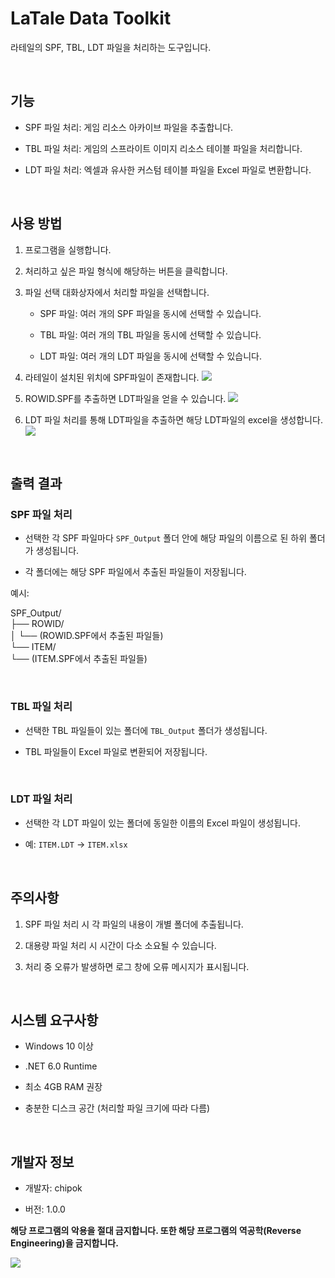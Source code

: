# LaTale Data Toolkit

  라테일의 SPF, TBL, LDT 파일을 처리하는 도구입니다.

<br>


  ## 기능

  - SPF 파일 처리: 게임 리소스 아카이브 파일을 추출합니다.
    
  - TBL 파일 처리: 게임의 스프라이트 이미지 리소스 테이블 파일을 처리합니다.
    
  - LDT 파일 처리: 엑셀과 유사한 커스텀 테이블 파일을 Excel 파일로 변환합니다.
    
<br>


  ## 사용 방법

  1. 프로그램을 실행합니다.
     
  2. 처리하고 싶은 파일 형식에 해당하는 버튼을 클릭합니다.
     
  3. 파일 선택 대화상자에서 처리할 파일을 선택합니다.
     
      - SPF 파일: 여러 개의 SPF 파일을 동시에 선택할 수 있습니다.
        
      - TBL 파일: 여러 개의 TBL 파일을 동시에 선택할 수 있습니다.
        
      - LDT 파일: 여러 개의 LDT 파일을 동시에 선택할 수 있습니다.
      
  4. 라테일이 설치된 위치에 SPF파일이 존재합니다.
  	![](https://i.imgur.com/LvH6wNU.png)

  5. ROWID.SPF를 추출하면 LDT파일을 얻을 수 있습니다.
  	![](https://i.imgur.com/tonDf5a.png)
  6. LDT 파일 처리를 통해 LDT파일을 추출하면 해당 LDT파일의 excel을 생성합니다.
  	![](https://i.imgur.com/Y0pGHCR.png)

<br>


  ## 출력 결과

  ### SPF 파일 처리

  - 선택한 각 SPF 파일마다 `SPF_Output` 폴더 안에 해당 파일의 이름으로 된 하위 폴더가 생성됩니다.
    
  - 각 폴더에는 해당 SPF 파일에서 추출된 파일들이 저장됩니다.
    

  예시:

  SPF_Output/  
    ├── ROWID/  
    │   └── (ROWID.SPF에서 추출된 파일들)  
    └── ITEM/  
        └── (ITEM.SPF에서 추출된 파일들)

<br>


  ### TBL 파일 처리

  - 선택한 TBL 파일들이 있는 폴더에 `TBL_Output` 폴더가 생성됩니다.
    
  - TBL 파일들이 Excel 파일로 변환되어 저장됩니다.


<br>


  ### LDT 파일 처리

  - 선택한 각 LDT 파일이 있는 폴더에 동일한 이름의 Excel 파일이 생성됩니다.
    
  - 예: `ITEM.LDT` → `ITEM.xlsx`
    
<br>


  ## 주의사항

  1. SPF 파일 처리 시 각 파일의 내용이 개별 폴더에 추출됩니다.
     
  2. 대용량 파일 처리 시 시간이 다소 소요될 수 있습니다.
     
  3. 처리 중 오류가 발생하면 로그 창에 오류 메시지가 표시됩니다.


<br>


  ## 시스템 요구사항

  - Windows 10 이상
    
  - .NET 6.0 Runtime
    
  - 최소 4GB RAM 권장
    
  - 충분한 디스크 공간 (처리할 파일 크기에 따라 다름)
    
<br>


  ## 개발자 정보

  - 개발자: chipok
    
  - 버전: 1.0.0
    



  **해당 프로그램의 악용을 절대 금지합니다. 또한 해당 프로그램의 역공학(Reverse Engineering)을 금지합니다.**


  ![](https://i.imgur.com/KLPKxB1.png)
